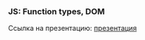 ### JS: Function types, DOM
Ссылка на презентацию: [презентация](https://github.com/ait-tr/cohort37.1/blob/main/front_end/lesson_14/JS_Function_types_DOM.pdf)